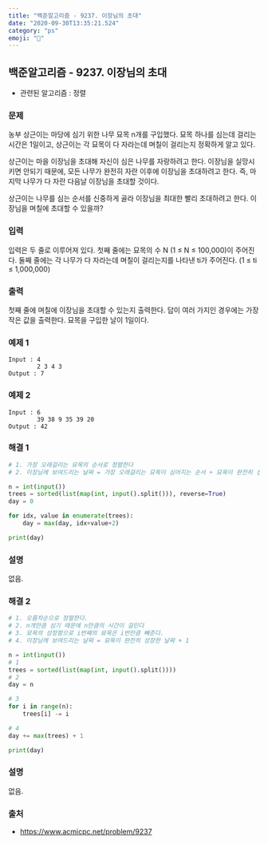 ```yaml
---
title: "백준알고리즘 - 9237. 이장님의 초대"
date: "2020-09-30T13:35:21.524"
category: "ps"
emoji: "🌄"
---
```


## 백준알고리즘 - 9237. 이장님의 초대

- 관련된 알고리즘 : 정렬

### 문제

농부 상근이는 마당에 심기 위한 나무 묘목 n개를 구입했다. 묘목 하나를 심는데 걸리는 시간은 1일이고, 상근이는 각 묘목이 다 자라는데 며칠이 걸리는지 정확하게 알고 있다.

상근이는 마을 이장님을 초대해 자신이 심은 나무를 자랑하려고 한다. 이장님을 실망시키면 안되기 때문에, 모든 나무가 완전히 자란 이후에 이장님을 초대하려고 한다. 즉, 마지막 나무가 다 자란 다음날 이장님을 초대할 것이다.

상근이는 나무를 심는 순서를 신중하게 골라 이장님을 최대한 빨리 초대하려고 한다. 이장님을 며칠에 초대할 수 있을까?

### 입력

입력은 두 줄로 이루어져 있다. 첫째 줄에는 묘목의 수 N (1 ≤ N ≤ 100,000)이 주어진다. 둘째 줄에는 각 나무가 다 자라는데 며칠이 걸리는지를 나타낸 ti가 주어진다. (1 ≤ ti ≤ 1,000,000)

### 출력

첫째 줄에 며칠에 이장님을 초대할 수 있는지 출력한다. 답이 여러 가지인 경우에는 가장 작은 값을 출력한다. 묘목을 구입한 날이 1일이다.

### 예제 1

```
Input : 4
        2 3 4 3
Output : 7
```

### 예제 2

```
Input : 6
        39 38 9 35 39 20
Output : 42
```

### 해결 1

```python
# 1. 가장 오래걸리는 묘목의 순서로 정렬한다
# 2. 이장님께 보여드리는 날짜 = 가장 오래걸리는 묘목이 심어지는 순서 + 묘목이 완전히 성장하는 날짜 + 2

n = int(input())
trees = sorted(list(map(int, input().split())), reverse=True)
day = 0

for idx, value in enumerate(trees):
    day = max(day, idx+value+2)

print(day)

```

### 설명

없음.

### 해결 2

```python
# 1. 오름차순으로 정렬한다.
# 2. n개만큼 심기 때문에 n만큼의 시간이 걸린다
# 3. 묘목의 성장함으로 i번째의 묘목은 i번만큼 빼준다.
# 4. 이장님께 보여드리는 날짜 = 묘목이 완전히 성장한 날짜 + 1

n = int(input())
# 1
trees = sorted(list(map(int, input().split())))
# 2
day = n

# 3
for i in range(n):
    trees[i] -= i

# 4
day += max(trees) + 1

print(day)
```

### 설명

없음.

### 출처

- https://www.acmicpc.net/problem/9237
